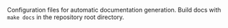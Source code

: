 Configuration files for automatic documentation generation. Build docs with `make docs` in the repository root directory.
